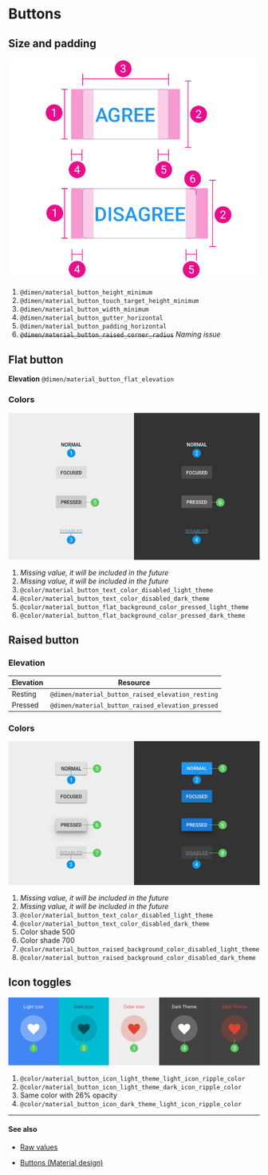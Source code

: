 # Buttons

## Size and padding

<img class="figure" src="../../images/components_buttons_size.png" alt="Button size"/>

1. `@dimen/material_button_height_minimum`
2. `@dimen/material_button_touch_target_height_minimum`
3. `@dimen/material_button_width_minimum`
4. `@dimen/material_button_gutter_horizontal`
5. `@dimen/material_button_padding_horizontal`
6. <del>`@dimen/material_button_raised_corner_radius`</del> *Naming issue*


## Flat button

**Elevation** `@dimen/material_button_flat_elevation`

### Colors

<img class="figure-large" src="../../images/components_buttons_flat_color.png" alt="Flat button color"/>

1. *Missing value, it will be included in the future*
2. *Missing value, it will be included in the future*
3. `@color/material_button_text_color_disabled_light_theme`
4. `@color/material_button_text_color_disabled_dark_theme`
5. `@color/material_button_flat_background_color_pressed_light_theme`
6. `@color/material_button_flat_background_color_pressed_dark_theme`


## Raised button

### Elevation

| Elevation | Resource |
| --------- | -------- |
| Resting | `@dimen/material_button_raised_elevation_resting` |
| Pressed | `@dimen/material_button_raised_elevation_pressed` |

### Colors

<img class="figure-large" src="../../images/components_buttons_raised_color.png" alt="Raised button color"/>

1. *Missing value, it will be included in the future*
2. *Missing value, it will be included in the future*
3. `@color/material_button_text_color_disabled_light_theme`
4. `@color/material_button_text_color_disabled_dark_theme`
5. Color shade 500
6. Color shade 700
7. `@color/material_button_raised_background_color_disabled_light_theme`
8. `@color/material_button_raised_background_color_disabled_dark_theme`


## Icon toggles

<img class="figure-large" src="../../images/components_buttons_toggle_icons_color.png" alt="Icon toggles color"/>

1. `@color/material_button_icon_light_theme_light_icon_ripple_color`
2. `@color/material_button_icon_light_theme_dark_icon_ripple_color`
3. Same color with 26% opacity 
4. `@color/material_button_icon_dark_theme_light_icon_ripple_color`


---

#### See also

- [Raw values](https://github.com/AoDevBlue/MaterialValues/blob/master/material-values/src/main/res-component/values/button.xml)

- [Buttons (Material design)](https://material.google.com/components/buttons.html)

